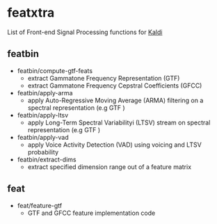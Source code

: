 # featxtra
List of Front-end Signal Processing functions for [Kaldi](http://kaldi.sourceforge.net)

## featbin

* featbin/compute-gtf-feats
  - extract Gammatone Frequency Representation (GTF)
  - extract Gammatone Frequency Cepstral Coefficients (GFCC)
* featbin/apply-arma
  - apply Auto-Regressive Moving Average (ARMA) filtering on a spectral representation (e.g GTF )
* featbin/apply-ltsv
  - apply Long-Term Spectral Variabilityi (LTSV) stream on spectral representation (e.g GTF )
* featbin/apply-vad
  - apply Voice Activity Detection (VAD) using voicing and LTSV probability
* featbin/extract-dims
  - extract specified dimension range out of a feature matrix

## feat

* feat/feature-gtf
  - GTF and GFCC feature implementation code
